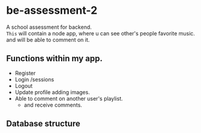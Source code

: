 # be-assessment-2
A school assessment for backend.  
`This` will contain a node app, where u can see other's people favorite music.  
and will be able to comment on it.

## Functions within my app.
* Register
* Login /sessions
* Logout
* Update profile adding images.
* Able to comment on another user's playlist.
  - and receive comments.
  
## Database structure

